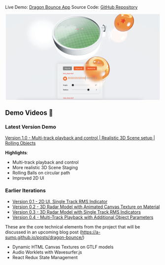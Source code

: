 
Live Demo: [Dragon Bounce App](https://bounce-beta.vercel.app/)
Source Code: [GitHub Repository](https://github.com/a-sumo/bounce)

<img src="./public/textures/dragon-bounce-thumbnail.png" width="500" alt="Dragon Bounce Logo" style="display: block; margin: auto;"/>

## Demo Videos 🎥

### Latest Version Demo
[Version 1.0 - Multi-track playback and control | Realistic 3D Scene setup | Rolling Objects](https://youtu.be/Ss_zYt8Fv1I)

**Highlights**:

- Multi-track playback and control
- More realistic 3D Scene Staging
- Rolling Balls on circular path
- Improved 2D UI

### Earlier Iterations
- [Version 0.1 - 2D UI, Single Track RMS Indicator](https://youtu.be/s9li6qyvWkQ)
- [Version 0.2 - 3D Radar Model with Animated Canvas Texture on Material](https://youtu.be/-5WkzmnMKZ0)
- [Version 0.3 - 3D Radar Model with Single Track RMS Indicators ](https://youtu.be/xnAA2ukd7jM) 
- [Version 0.4 - Multi-Track Playback with Additional Object Parameters ](https://youtu.be/B9a391Fds9U)

These are the core technical elements from the project that will be discussed in an upcoming blog post (https://a-sumo.github.io/posts/dragon-bounce/)
- Dynamic HTML Canvas Textures on GTLF models 
- Audio Worklets with Wavesurfer.js 
- React Redux State Management